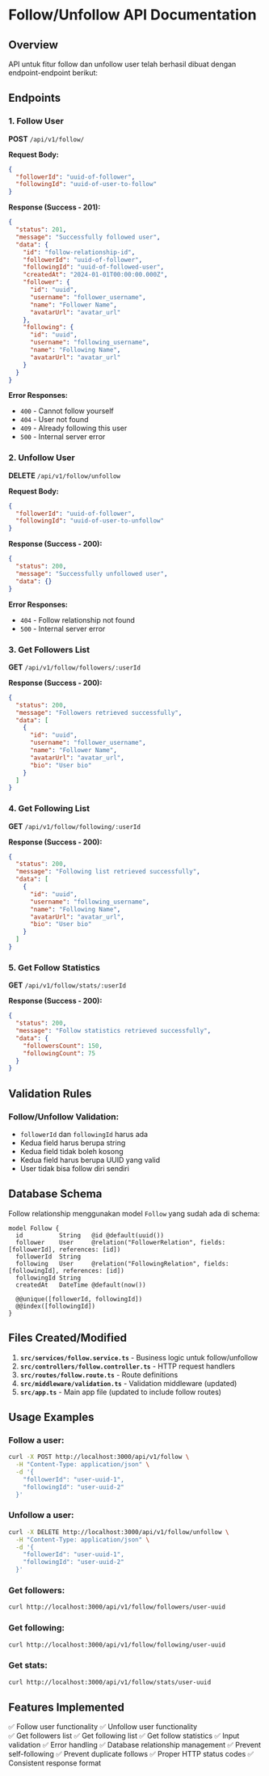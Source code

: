 # Follow/Unfollow API Documentation

## Overview
API untuk fitur follow dan unfollow user telah berhasil dibuat dengan endpoint-endpoint berikut:

## Endpoints

### 1. Follow User
**POST** `/api/v1/follow/`

**Request Body:**
```json
{
  "followerId": "uuid-of-follower",
  "followingId": "uuid-of-user-to-follow"
}
```

**Response (Success - 201):**
```json
{
  "status": 201,
  "message": "Successfully followed user",
  "data": {
    "id": "follow-relationship-id",
    "followerId": "uuid-of-follower",
    "followingId": "uuid-of-followed-user",
    "createdAt": "2024-01-01T00:00:00.000Z",
    "follower": {
      "id": "uuid",
      "username": "follower_username",
      "name": "Follower Name",
      "avatarUrl": "avatar_url"
    },
    "following": {
      "id": "uuid",
      "username": "following_username", 
      "name": "Following Name",
      "avatarUrl": "avatar_url"
    }
  }
}
```

**Error Responses:**
- `400` - Cannot follow yourself
- `404` - User not found
- `409` - Already following this user
- `500` - Internal server error

### 2. Unfollow User
**DELETE** `/api/v1/follow/unfollow`

**Request Body:**
```json
{
  "followerId": "uuid-of-follower",
  "followingId": "uuid-of-user-to-unfollow"
}
```

**Response (Success - 200):**
```json
{
  "status": 200,
  "message": "Successfully unfollowed user",
  "data": {}
}
```

**Error Responses:**
- `404` - Follow relationship not found
- `500` - Internal server error

### 3. Get Followers List
**GET** `/api/v1/follow/followers/:userId`

**Response (Success - 200):**
```json
{
  "status": 200,
  "message": "Followers retrieved successfully",
  "data": [
    {
      "id": "uuid",
      "username": "follower_username",
      "name": "Follower Name",
      "avatarUrl": "avatar_url",
      "bio": "User bio"
    }
  ]
}
```

### 4. Get Following List
**GET** `/api/v1/follow/following/:userId`

**Response (Success - 200):**
```json
{
  "status": 200,
  "message": "Following list retrieved successfully",
  "data": [
    {
      "id": "uuid",
      "username": "following_username",
      "name": "Following Name",
      "avatarUrl": "avatar_url",
      "bio": "User bio"
    }
  ]
}
```

### 5. Get Follow Statistics
**GET** `/api/v1/follow/stats/:userId`

**Response (Success - 200):**
```json
{
  "status": 200,
  "message": "Follow statistics retrieved successfully",
  "data": {
    "followersCount": 150,
    "followingCount": 75
  }
}
```

## Validation Rules

### Follow/Unfollow Validation:
- `followerId` dan `followingId` harus ada
- Kedua field harus berupa string
- Kedua field tidak boleh kosong
- Kedua field harus berupa UUID yang valid
- User tidak bisa follow diri sendiri

## Database Schema

Follow relationship menggunakan model `Follow` yang sudah ada di schema:

```prisma
model Follow {
  id          String   @id @default(uuid())
  follower    User     @relation("FollowerRelation", fields: [followerId], references: [id])
  followerId  String
  following   User     @relation("FollowingRelation", fields: [followingId], references: [id])
  followingId String
  createdAt   DateTime @default(now())

  @@unique([followerId, followingId])
  @@index([followingId])
}
```

## Files Created/Modified

1. **`src/services/follow.service.ts`** - Business logic untuk follow/unfollow
2. **`src/controllers/follow.controller.ts`** - HTTP request handlers
3. **`src/routes/follow.route.ts`** - Route definitions
4. **`src/middleware/validation.ts`** - Validation middleware (updated)
5. **`src/app.ts`** - Main app file (updated to include follow routes)

## Usage Examples

### Follow a user:
```bash
curl -X POST http://localhost:3000/api/v1/follow \
  -H "Content-Type: application/json" \
  -d '{
    "followerId": "user-uuid-1",
    "followingId": "user-uuid-2"
  }'
```

### Unfollow a user:
```bash
curl -X DELETE http://localhost:3000/api/v1/follow/unfollow \
  -H "Content-Type: application/json" \
  -d '{
    "followerId": "user-uuid-1", 
    "followingId": "user-uuid-2"
  }'
```

### Get followers:
```bash
curl http://localhost:3000/api/v1/follow/followers/user-uuid
```

### Get following:
```bash
curl http://localhost:3000/api/v1/follow/following/user-uuid
```

### Get stats:
```bash
curl http://localhost:3000/api/v1/follow/stats/user-uuid
```

## Features Implemented

✅ Follow user functionality
✅ Unfollow user functionality  
✅ Get followers list
✅ Get following list
✅ Get follow statistics
✅ Input validation
✅ Error handling
✅ Database relationship management
✅ Prevent self-following
✅ Prevent duplicate follows
✅ Proper HTTP status codes
✅ Consistent response format

